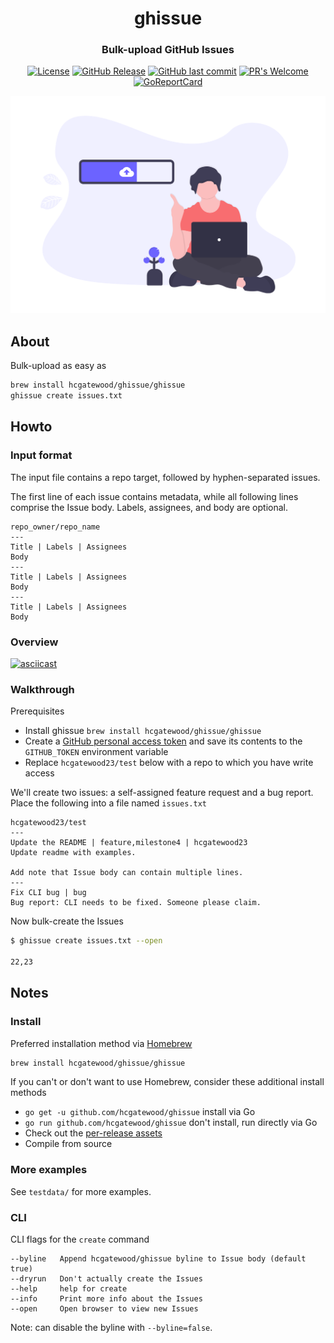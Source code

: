 <h1 align="center">
    ghissue
</h1>
<h3 align="center">
    Bulk-upload GitHub Issues
</h3>

<p align="center">
    <a href="https://github.com/hcgatewood/ghissue/blob/master/LICENSE"><img src="https://img.shields.io/badge/license-MIT-blue.svg" alt="License"></a>
    <a href="https://github.com/hcgatewood/ghissue/releases"><img src="https://img.shields.io/github/release/hcgatewood/ghissue" alt="GitHub Release"></a>
    <a href="https://github.com/hcgatewood/ghissue/commits/master"><img src="https://img.shields.io/github/last-commit/hcgatewood/ghissue" alt="GitHub last commit"></a>
    <a href="https://github.com/hcgatewood/ghissue/blob/master/lib/create_test.go"><img src="https://img.shields.io/badge/PRs-welcome-brightgreen.svg" alt="PR's Welcome"></a>
    <a href="https://goreportcard.com/report/github.com/hcgatewood/ghissue"><img src="https://goreportcard.com/badge/github.com/hcgatewood/ghissue" alt="GoReportCard"></a>
</p>

<p align="center">
    <a href="https://github.com/hcgatewood/ghissue">
        <img width="550" src="https://raw.githubusercontent.com/hcgatewood/ghissue/master/assets/undraw_uploading_go67.png">
    </a>
</p>

## About

Bulk-upload as easy as

```bash
brew install hcgatewood/ghissue/ghissue
ghissue create issues.txt
```

## Howto

### Input format

The input file contains a repo target, followed by hyphen-separated issues.

The first line of each issue contains metadata, while all following lines comprise the Issue body. Labels, assignees, and body are optional.

```
repo_owner/repo_name
---
Title | Labels | Assignees
Body
---
Title | Labels | Assignees
Body
---
Title | Labels | Assignees
Body
```

### Overview

[![asciicast](https://asciinema.org/a/yLq2nrcbUYyNCkQx46LFEBaUr.svg)](https://asciinema.org/a/yLq2nrcbUYyNCkQx46LFEBaUr)

### Walkthrough

Prerequisites

- Install ghissue `brew install hcgatewood/ghissue/ghissue`
- Create a [GitHub personal access token](https://docs.github.com/en/github/authenticating-to-github/keeping-your-account-and-data-secure/creating-a-personal-access-token) and save its contents to the `GITHUB_TOKEN` environment variable
- Replace `hcgatewood23/test` below with a repo to which you have write access

We'll create two issues: a self-assigned feature request and a bug report. Place the following into a file named `issues.txt`

```
hcgatewood23/test
---
Update the README | feature,milestone4 | hcgatewood23
Update readme with examples.

Add note that Issue body can contain multiple lines.
---
Fix CLI bug | bug
Bug report: CLI needs to be fixed. Someone please claim.
```

Now bulk-create the Issues

```bash
$ ghissue create issues.txt --open

22,23
```

## Notes

### Install

Preferred installation method via [Homebrew](https://brew.sh/)

```bash
brew install hcgatewood/ghissue/ghissue
```

If you can't or don't want to use Homebrew, consider these additional install methods

- `go get -u github.com/hcgatewood/ghissue` install via Go
- `go run github.com/hcgatewood/ghissue` don't install, run directly via Go
- Check out the [per-release assets](https://github.com/hcgatewood/ghissue/releases)
- Compile from source

### More examples 

See `testdata/` for more examples.

### CLI

CLI flags for the `create` command

```
--byline   Append hcgatewood/ghissue byline to Issue body (default true)
--dryrun   Don't actually create the Issues
--help     help for create
--info     Print more info about the Issues
--open     Open browser to view new Issues
```

Note: can disable the byline with `--byline=false`.

